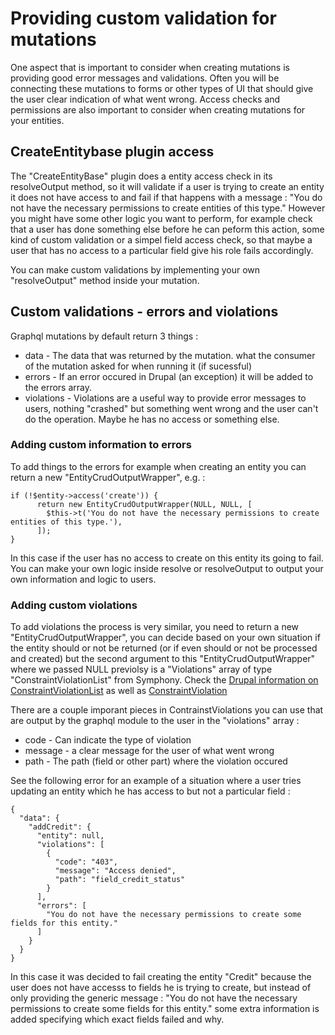 # Providing custom validation for mutations
One aspect that is important to consider when creating mutations is providing good error messages and validations. Often you will be connecting these mutations to forms or other types of UI that should give the user clear indication of what went wrong. Access checks and permissions are also important to consider when creating mutations for your entities.

## CreateEntitybase plugin access

The "CreateEntityBase" plugin does a entity access check in its resolveOutput method, so it will validate if a user is trying to create an entity it does not have access to and fail if that happens with a message : "You do not have the necessary permissions to create entities of this type." However you might have some other logic you want to perform, for example check that a user has done something else before he can peform this action, some kind of custom validation or a simpel field access check, so that maybe a user that has no access to a particular field give his role fails accordingly.

You can make custom validations by implementing your own "resolveOutput" method inside your mutation. 

## Custom validations - errors and violations

Graphql mutations by default return 3 things : 

*  data - The data that was returned by the mutation. what the consumer of the mutation asked for when running it (if sucessful)
*  errors - If an error occured in Drupal (an exception) it will be added to the errors array.
*  violations - Violations are a useful way to provide error messages to users, nothing "crashed" but something went wrong and the user can't do the operation. Maybe he has no access or something else.

### Adding custom information to errors

To add things to the errors for example when creating an entity you can return a new "EntityCrudOutputWrapper", e.g. : 

```
if (!$entity->access('create')) {
      return new EntityCrudOutputWrapper(NULL, NULL, [
        $this->t('You do not have the necessary permissions to create entities of this type.'),
      ]);
}
```

In this case if the user has no access to create on this entity its going to fail. You can make your own logic inside resolve or resolveOutput to output your own information and logic to users.

### Adding custom violations

To add violations the process is very similar, you need to return a new "EntityCrudOutputWrapper", you can decide based on your own situation if the entity should or not be returned (or if even should or not be processed and created) but the second argument to this "EntityCrudOutputWrapper" where we passed NULL previolsy is a "Violations" array of type "ConstraintViolationList" from Symphony. Check the [Drupal information on ConstraintViolationList](https://api.drupal.org/api/drupal/vendor%21symfony%21validator%21ConstraintViolationList.php/8.2.x) as well as [ConstraintViolation](https://api.drupal.org/api/drupal/vendor%21symfony%21validator%21ConstraintViolation.php/class/ConstraintViolation/8.2.x)

There are a couple imporant pieces in ContrainstViolations you can use that are output by the graphql module to the user in the "violations" array : 

*  code - Can indicate the type of violation
*  message - a clear message for the user of what went wrong
*  path - The path (field or other part) where the violation occured

See the following error for an example of a situation where a user tries updating an entity which he has access to but not a particular field : 

``` 
{
  "data": {
    "addCredit": {
      "entity": null,
      "violations": [
        {
          "code": "403",
          "message": "Access denied",
          "path": "field_credit_status"
        }
      ],
      "errors": [
        "You do not have the necessary permissions to create some fields for this entity."
      ]
    }
  }
}
```

In this case it was decided to fail creating the entity "Credit" because the user does not have accesss to fields he is trying to create, but instead of only providing the generic message : "You do not have the necessary permissions to create some fields for this entity." some extra information is added specifying which exact fields failed and why.
